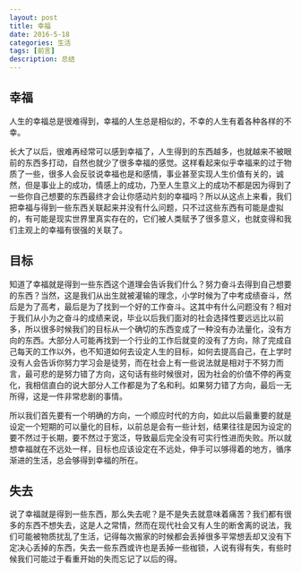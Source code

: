 ```yaml
---
layout: post
title: 幸福
date: 2016-5-18
categories: 生活
tags: [前言]
description: 总结
---
```


## 幸福

人生的幸福总是很难得到，幸福的人生总是相似的，不幸的人生有着各种各样的不幸。

长大了以后，很难再经常可以感到幸福了，人生得到的东西越多，也就越来不被眼前的东西多打动，自然也就少了很多幸福的感觉。这样看起来似乎幸福来的过于物质了一些，很多人会反驳说幸福也是和感情，事业甚至实现人生价值有关的，诚然，但是事业上的成功，情感上的成功，乃至人生意义上的成功不都是因为得到了一些你自己想要的东西最终才会让你感动片刻的幸福吗？所以从这点上来看，我们把幸福与得到一些东西关联起来并没有什么问题，只不过这些东西有可能是虚拟的，有可能是现实世界里真实存在的，它们被人类赋予了很多意义，也就变得和我们主观上的幸福有很强的关联了。


## 目标

知道了幸福就是得到一些东西这个道理会告诉我们什么？努力奋斗去得到自己想要的东西？当然，这是我们从出生就被灌输的理念，小学时候为了中考成绩奋斗，然后是为了高考，最后是为了找到一个好的工作奋斗。这其中有什么问题没有？相对于我们从小为之奋斗的成绩来说，毕业以后我们面对的社会选择性要远远比以前多，所以很多时候我们的目标从一个确切的东西变成了一种没有办法量化，没有方向的东西。大部分人可能再找到一个行业的工作后就变的没有了方向，除了完成自己每天的工作以外，也不知道如何去设定人生的目标，如何去提高自己，在上学时没有人会告诉你努力学习会是徒劳，而在社会上有一些说法就是相对于不努力而言，最可悲的是努力错了方向，这句话有些时候很对，因为社会的价值不停的再变化，我相信直白的说大部分人工作都是为了名和利。如果努力错了方向，最后一无所得，这是一件非常悲剧的事情。

所以我们首先要有一个明确的方向，一个顺应时代的方向，如此以后最重要的就是设定一个短期的可以量化的目标，以前总是会有一些计划，结果往往是因为设定的要不然过于长期，要不然过于宽泛，导致最后完全没有可实行性进而失败。所以就想幸福就在不远处一样，目标也应该设定在不远处，伸手可以够得着的地方，循序渐进的生活，总会够得到幸福的所在。


## 失去

说了幸福就是得到一些东西，那么失去呢？是不是失去就意味着痛苦？我们都有很多的东西不想失去，这是人之常情，然而在现代社会又有人生的断舍离的说法，我们可能被物质扰乱了生活，记得每次搬家的时候都会丢掉很多平常想丢却又没有下定决心丢掉的东西，失去一些东西或许也是丢掉一些枷锁，人说有得有失，有些时候我们可能过于看重开始的失而忘记了以后的得。







